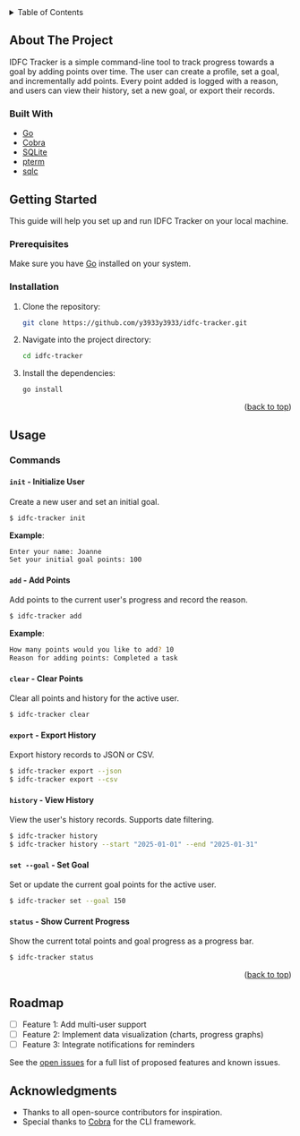 <!-- TABLE OF CONTENTS -->
<details>
  <summary>Table of Contents</summary>
  <ol>
    <li><a href="#about-the-project">About The Project</a></li>
    <li><a href="#getting-started">Getting Started</a></li>
    <li><a href="#usage">Usage</a></li>
    <li><a href="#roadmap">Roadmap</a></li>
    <li><a href="#acknowledgments">Acknowledgments</a></li>
  </ol>
</details>

## About The Project

IDFC Tracker is a simple command-line tool to track progress towards a goal by adding points over time. The user can create a profile, set a goal, and incrementally add points. Every point added is logged with a reason, and users can view their history, set a new goal, or export their records.



### Built With

* [Go](https://golang.org/)
* [Cobra](https://github.com/spf13/cobra)
* [SQLite](https://www.sqlite.org/)
* [pterm](https://github.com/pterm/pterm)
* [sqlc](https://github.com/kyleconroy/sqlc)



## Getting Started

This guide will help you set up and run IDFC Tracker on your local machine.

### Prerequisites

Make sure you have [Go](https://golang.org/) installed on your system.


### Installation

1. Clone the repository:
   ```bash
   git clone https://github.com/y3933y3933/idfc-tracker.git
   ```
2. Navigate into the project directory:
   ```bash
   cd idfc-tracker
   ```
3. Install the dependencies:
   ```bash
   go install
   ```

<p align="right">(<a href="#readme-top">back to top</a>)</p>

## Usage

### Commands

#### `init` - Initialize User
Create a new user and set an initial goal.
```bash
$ idfc-tracker init
```
**Example**:
```bash
Enter your name: Joanne
Set your initial goal points: 100
```

#### `add` - Add Points
Add points to the current user's progress and record the reason.
```bash
$ idfc-tracker add
```
**Example**:
```bash
How many points would you like to add? 10
Reason for adding points: Completed a task
```

#### `clear` - Clear Points
Clear all points and history for the active user.
```bash
$ idfc-tracker clear
```

#### `export` - Export History
Export history records to JSON or CSV.
```bash
$ idfc-tracker export --json
$ idfc-tracker export --csv
```

#### `history` - View History
View the user's history records. Supports date filtering.
```bash
$ idfc-tracker history
$ idfc-tracker history --start "2025-01-01" --end "2025-01-31"
```

#### `set --goal` - Set Goal
Set or update the current goal points for the active user.
```bash
$ idfc-tracker set --goal 150
```

#### `status` - Show Current Progress
Show the current total points and goal progress as a progress bar.
```bash
$ idfc-tracker status
```

<p align="right">(<a href="#readme-top">back to top</a>)</p>

## Roadmap

- [ ] Feature 1: Add multi-user support
- [ ] Feature 2: Implement data visualization (charts, progress graphs)
- [ ] Feature 3: Integrate notifications for reminders

See the [open issues](https://github.com/your-username/idfc-tracker/issues) for a full list of proposed features and known issues.


## Acknowledgments

* Thanks to all open-source contributors for inspiration.
* Special thanks to [Cobra](https://github.com/spf13/cobra) for the CLI framework.


